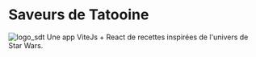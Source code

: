 # Saveurs de Tatooine
![logo_sdt](https://github.com/Yanis-A/projet-cantina/assets/96735435/2c508270-1564-4742-8b09-a80373c1b4fe)
Une app ViteJs + React de recettes inspirées de l'univers de Star Wars.
